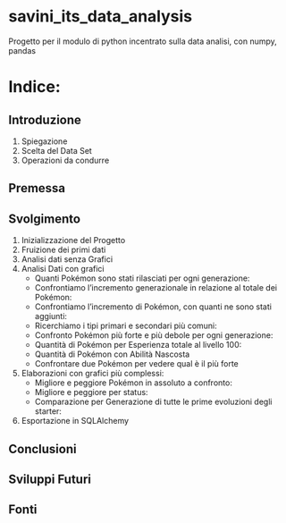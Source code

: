 # savini_its_data_analysis

Progetto per il modulo di python incentrato sulla data analisi, con numpy, pandas

# Indice:

## Introduzione

1. Spiegazione
2. Scelta del Data Set
3. Operazioni da condurre

## Premessa

## Svolgimento

1. Inizializzazione del Progetto
2. Fruizione dei primi dati
3. Analisi dati senza Grafici
4. Analisi Dati con grafici
   - Quanti Pokémon sono stati rilasciati per ogni generazione:
   - Confrontiamo l’incremento generazionale in relazione al totale dei Pokémon:
   - Confrontiamo l’incremento di Pokémon, con quanti ne sono stati aggiunti:
   - Ricerchiamo i tipi primari e secondari più comuni:
   - Confronto Pokémon più forte e più debole per ogni generazione:
   - Quantità di Pokémon per Esperienza totale al livello 100:
   - Quantità di Pokémon con Abilità Nascosta
   - Confrontare due Pokémon per vedere qual è il più forte
5. Elaborazioni con grafici più complessi:
   - Migliore e peggiore Pokémon in assoluto a confronto:
   - Migliore e peggiore per status:
   - Comparazione per Generazione di tutte le prime evoluzioni degli starter:
6. Esportazione in SQLAlchemy

## Conclusioni

## Sviluppi Futuri

## Fonti
